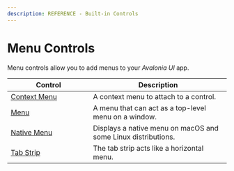 ```yaml
---
description: REFERENCE - Built-in Controls
---
```


# Menu Controls

Menu controls allow you to add menus to your _Avalonia UI_ app.

<table><thead><tr><th width="173">Control</th><th>Description</th></tr></thead><tbody><tr><td><a href="contextmenu">Context Menu</a></td><td>A context menu to attach to a control.</td></tr><tr><td><a href="menu">Menu</a></td><td>A menu that can act as a top-level menu on a window.</td></tr><tr><td><a href="nativemenu">Native Menu</a></td><td>Displays a native menu on macOS and some Linux distributions.</td></tr><tr><td><a href="detailed-reference/tabstrip">Tab Strip</a></td><td>The tab strip acts like a horizontal menu.</td></tr></tbody></table>
